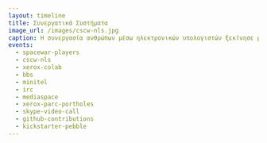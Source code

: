 ```yaml
---
layout: timeline 
title: Συνεργατικά Συστήματα 
image_url: /images/cscw-nls.jpg
caption: Η συνεργασία ανθρώπων μέσω ηλεκτρονικών υπολογιστών ξεκίνησε με απλές εφαρμογές ηλεκτρονικής αλληλογραφίας πάνω στον ίδιο πολυ-χρηστικό υπολογιστή, αλλά με διαδικτύωση, τις φορητές συσκευές, και τις εφαρμογές κοινωνικής δικτύωσης μετατράπηκε στην πιο σημαντική διάσταση αλληλεπίδρασης.
events:
  - spacewar-players
  - cscw-nls
  - xerox-colab 
  - bbs
  - minitel
  - irc
  - mediaspace
  - xerox-parc-portholes
  - skype-video-call
  - github-contributions
  - kickstarter-pebble
---
```


